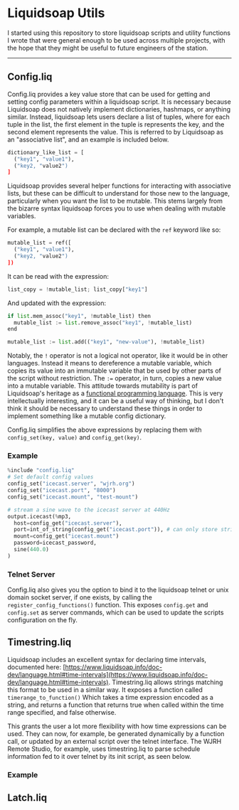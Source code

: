 # Liquidsoap Utils

I started using this repository to store liquidsoap scripts and utility functions I wrote that were
general enough to be used across multiple projects, with the hope that they might be useful to
future engineers of the station.

---

## Config.liq

Config.liq provides a key value store that can be used for getting and setting
config parameters within a liquidsoap script. It is necessary because Liquidsoap
does not natively implement dictionaries, hashmaps, or anything similar.
Instead, liquidsoap lets users declare a list of tuples, where for each tuple in
the list, the first element in the tuple is represents the key, and the second
element represents the value. This is referred to by Liquidsoap as an
"associative list", and an example is included below.

```python
dictionary_like_list = [
  ("key1", "value1"),
  ("key2, "value2")
]
```

Liquidsoap provides several helper functions for interacting with associative
lists, but these can be difficult to understand for those new to the language,
particularly when you want the list to be mutable. This stems largely from the
bizarre syntax liquidsoap forces you to use when dealing with mutable
variables.

For example, a mutable list can be declared with the `ref` keyword like so:
```python
mutable_list = ref([
  ("key1", "value1"),
  ("key2, "value2")
])
```

It can be read with the expression:
```python
list_copy = !mutable_list; list_copy["key1"]
```

And updated with the expression:
```python
if list.mem_assoc("key1", !mutable_list) then
  mutable_list := list.remove_assoc("key1", !mutable_list)
end

mutable_list := list.add(("key1", "new-value"), !mutable_list)
```

Notably, the `!` operator is not a logical not operator, like it would be in
other languages. Instead it means to dereference a mutable variable, which
copies its value into an immutable variable that be used by other parts of the
script without restriction. The `:=` operator, in turn, copies a new value into
a mutable variable. This attitude towards mutability is part of Liquidsoap's
heritage as a [functional programming
language](https://en.wikipedia.org/wiki/Functional_programming). This is very
intellectually interesting, and it can be a useful way of thinking, but I don't
think it should be necessary to understand these things in order to implement
something like a mutable config dictionary.

Config.liq simplifies the above expressions by replacing them with
`config_set(key, value)` and `config_get(key)`.

### Example

```python
%include "config.liq"
# Set default config values
config_set("icecast.server", "wjrh.org")
config_set("icecast.port", "8000")
config_set("icecast.mount", "test-mount")

# stream a sine wave to the icecast server at 440Hz
output.icecast(%mp3,
  host=config_get("icecast.server"),
  port=int_of_string(config_get("icecast.port")), # can only store strings
  mount=config_get("icecast.mount")
  password=icecast_password,
  sine(440.0)
)
```

### Telnet Server

Config.liq also gives you the option to bind it to the liquidsoap telnet or unix
domain socket server, if one exists, by calling the
`register_config_functions()` function. This exposes `config.get` and
`config.set` as server commands, which can be used to update the scripts
configuration on the fly.


## Timestring.liq

Liquidsoap includes an excellent syntax for declaring time intervals, documented here:
[https://www.liquidsoap.info/doc-dev/language.html#time-intervals](https://www.liquidsoap.info/doc-dev/language.html#time-intervals).
Timestring.liq allows strings matching this format to be used in a similar way. It exposes a function called `timerange_to_function()` Which takes a time expression encoded as a string, and returns a function that returns true when called within the time range specified, and false otherwise.

This grants the user a lot more flexibility with how time expressions can be used. They can now, for example, be generated dynamically by a function call, or updated by an external script over the telnet interface. The WJRH Remote Studio, for example, uses timestring.liq to parse schedule information fed to it over telnet by its init script, as seen below.

### Example



## Latch.liq
